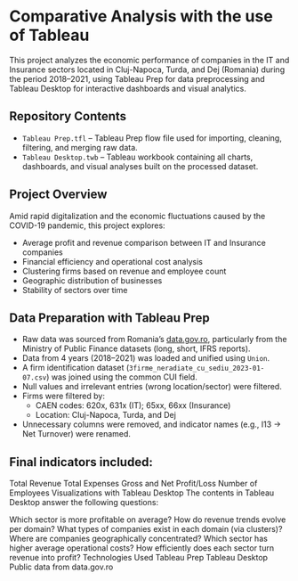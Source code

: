 # Comparative Analysis with the use of Tableau
This project analyzes the economic performance of companies in the IT and Insurance sectors located in Cluj-Napoca, Turda, and Dej (Romania) during the period 2018–2021, using Tableau Prep for data preprocessing and Tableau Desktop for interactive dashboards and visual analytics.

## Repository Contents
- `Tableau Prep.tfl` – Tableau Prep flow file used for importing, cleaning, filtering, and merging raw data.
- `Tableau Desktop.twb` – Tableau workbook containing all charts, dashboards, and visual analyses built on the processed dataset.

## Project Overview
Amid rapid digitalization and the economic fluctuations caused by the COVID-19 pandemic, this project explores:

- Average profit and revenue comparison between IT and Insurance companies
- Financial efficiency and operational cost analysis
- Clustering firms based on revenue and employee count
- Geographic distribution of businesses
- Stability of sectors over time

## Data Preparation with Tableau Prep
- Raw data was sourced from Romania’s [data.gov.ro](https://data.gov.ro/), particularly from the Ministry of Public Finance datasets (long, short, IFRS reports).
- Data from 4 years (2018–2021) was loaded and unified using `Union`.
- A firm identification dataset (`3firme_neradiate_cu_sediu_2023-01-07.csv`) was joined using the common CUI field.
- Null values and irrelevant entries (wrong location/sector) were filtered.
- Firms were filtered by:
  - CAEN codes: 620x, 631x (IT); 65xx, 66xx (Insurance)
  - Location: Cluj-Napoca, Turda, and Dej
- Unnecessary columns were removed, and indicator names (e.g., I13 → Net Turnover) were renamed.

## Final indicators included:

Total Revenue
Total Expenses
Gross and Net Profit/Loss
Number of Employees
Visualizations with Tableau Desktop
The contents in Tableau Desktop answer the following questions:

Which sector is more profitable on average?
How do revenue trends evolve per domain?
What types of companies exist in each domain (via clusters)?
Where are companies geographically concentrated?
Which sector has higher average operational costs?
How efficiently does each sector turn revenue into profit?
Technologies Used
Tableau Prep
Tableau Desktop
Public data from data.gov.ro
